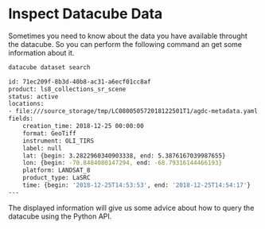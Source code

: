# Inspect Datacube Data

Sometimes you need to know about the data you have available throught the datacube. So you can perform the following command an get some information about it.

```sh 
datacube dataset search

id: 71ec209f-8b3d-40b8-ac31-a6ecf01cc8af
product: ls8_collections_sr_scene
status: active
locations:
- file:///source_storage/tmp/LC080050572018122501T1/agdc-metadata.yaml
fields:
    creation_time: 2018-12-25 00:00:00
    format: GeoTiff
    instrument: OLI_TIRS
    label: null
    lat: {begin: 3.2822960340903338, end: 5.3876167039987655}
    lon: {begin: -70.8484080147294, end: -68.79316144466193}
    platform: LANDSAT_8
    product_type: LaSRC
    time: {begin: '2018-12-25T14:53:53', end: '2018-12-25T14:54:17'}
---
```

The displayed information will give us some advice about how to query the datacube using the Python API.